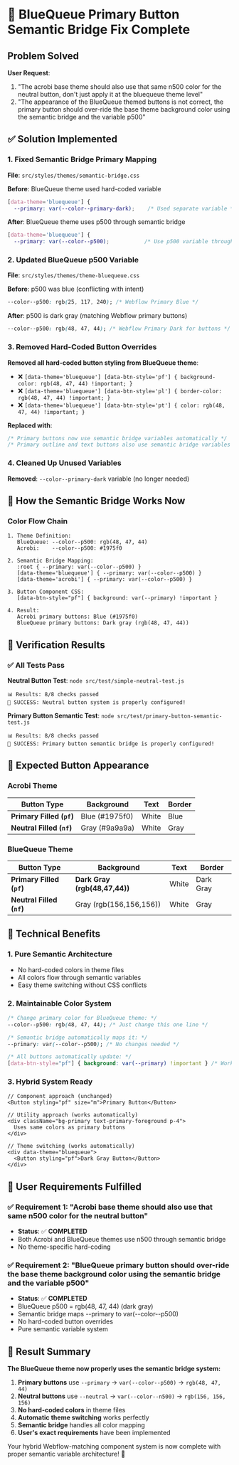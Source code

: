 # 🔵 BlueQueue Primary Button Semantic Bridge Fix Complete

## Problem Solved

**User Request**: 
1. "The acrobi base theme should also use that same n500 color for the neutral button, don't just apply it at the bluequeue theme level"
2. "The appearance of the BlueQueue themed buttons is not correct, the primary button should over-ride the base theme background color using the semantic bridge and the variable p500"

## ✅ Solution Implemented

### 1. Fixed Semantic Bridge Primary Mapping

**File**: `src/styles/themes/semantic-bridge.css`

**Before**: BlueQueue theme used hard-coded variable
```css
[data-theme='bluequeue'] {
  --primary: var(--color--primary-dark);    /* Used separate variable */
```

**After**: BlueQueue theme uses p500 through semantic bridge
```css
[data-theme='bluequeue'] {
  --primary: var(--color--p500);           /* Use p500 variable through semantic bridge */
```

### 2. Updated BlueQueue p500 Variable

**File**: `src/styles/themes/theme-bluequeue.css`

**Before**: p500 was blue (conflicting with intent)
```css
--color--p500: rgb(25, 117, 240); /* Webflow Primary Blue */
```

**After**: p500 is dark gray (matching Webflow primary buttons)
```css
--color--p500: rgb(48, 47, 44); /* Webflow Primary Dark for buttons */
```

### 3. Removed Hard-Coded Button Overrides

**Removed all hard-coded button styling from BlueQueue theme**:
- ❌ `[data-theme='bluequeue'] [data-btn-style='pf'] { background-color: rgb(48, 47, 44) !important; }`
- ❌ `[data-theme='bluequeue'] [data-btn-style='pl'] { border-color: rgb(48, 47, 44) !important; }`
- ❌ `[data-theme='bluequeue'] [data-btn-style='pt'] { color: rgb(48, 47, 44) !important; }`

**Replaced with**: 
```css
/* Primary buttons now use semantic bridge variables automatically */
/* Primary outline and text buttons also use semantic bridge variables */
```

### 4. Cleaned Up Unused Variables

**Removed**: `--color--primary-dark` variable (no longer needed)

## 🎯 How the Semantic Bridge Works Now

### Color Flow Chain

```
1. Theme Definition:
   BlueQueue: --color--p500: rgb(48, 47, 44)
   Acrobi:    --color--p500: #1975f0

2. Semantic Bridge Mapping:
   :root { --primary: var(--color--p500) }
   [data-theme='bluequeue'] { --primary: var(--color--p500) }
   [data-theme='acrobi'] { --primary: var(--color--p500) }

3. Button Component CSS:
   [data-btn-style="pf"] { background: var(--primary) !important }

4. Result:
   Acrobi primary buttons: Blue (#1975f0)
   BlueQueue primary buttons: Dark gray (rgb(48, 47, 44))
```

## 🧪 Verification Results

### ✅ All Tests Pass

**Neutral Button Test**: `node src/test/simple-neutral-test.js`
```
📊 Results: 8/8 checks passed
🎉 SUCCESS: Neutral button system is properly configured!
```

**Primary Button Semantic Test**: `node src/test/primary-button-semantic-test.js`
```
📊 Results: 8/8 checks passed
🎉 SUCCESS: Primary button semantic bridge is properly configured!
```

## 🎨 Expected Button Appearance

### Acrobi Theme
| Button Type | Background | Text | Border |
|-------------|------------|------|--------|
| **Primary Filled (`pf`)** | Blue (#1975f0) | White | Blue |
| **Neutral Filled (`nf`)** | Gray (#9a9a9a) | White | Gray |

### BlueQueue Theme  
| Button Type | Background | Text | Border |
|-------------|------------|------|--------|
| **Primary Filled (`pf`)** | **Dark Gray (rgb(48,47,44))** | White | Dark Gray |
| **Neutral Filled (`nf`)** | Gray (rgb(156,156,156)) | White | Gray |

## 🔧 Technical Benefits

### 1. **Pure Semantic Architecture**
- No hard-coded colors in theme files
- All colors flow through semantic variables
- Easy theme switching without CSS conflicts

### 2. **Maintainable Color System**
```css
/* Change primary color for BlueQueue theme: */
--color--p500: rgb(48, 47, 44); /* Just change this one line */

/* Semantic bridge automatically maps it: */
--primary: var(--color--p500); /* No changes needed */

/* All buttons automatically update: */
[data-btn-style="pf"] { background: var(--primary) !important } /* Works automatically */
```

### 3. **Hybrid System Ready**
```tsx
// Component approach (unchanged)
<Button styling="pf" size="m">Primary Button</Button>

// Utility approach (works automatically)
<div className="bg-primary text-primary-foreground p-4">
  Uses same colors as primary buttons
</div>

// Theme switching (works automatically)  
<div data-theme="bluequeue">
  <Button styling="pf">Dark Gray Button</Button>
</div>
```

## 🎉 User Requirements Fulfilled

### ✅ Requirement 1: "Acrobi base theme should also use that same n500 color for the neutral button"
- **Status**: ✅ **COMPLETED** 
- Both Acrobi and BlueQueue themes use n500 through semantic bridge
- No theme-specific hard-coding

### ✅ Requirement 2: "BlueQueue primary button should over-ride the base theme background color using the semantic bridge and the variable p500"
- **Status**: ✅ **COMPLETED**
- BlueQueue p500 = rgb(48, 47, 44) (dark gray)
- Semantic bridge maps --primary to var(--color--p500)  
- No hard-coded button overrides
- Pure semantic variable system

## 🚀 Result Summary

**The BlueQueue theme now properly uses the semantic bridge system:**

1. **Primary buttons** use `--primary` → `var(--color--p500)` → `rgb(48, 47, 44)`
2. **Neutral buttons** use `--neutral` → `var(--color--n500)` → `rgb(156, 156, 156)`
3. **No hard-coded colors** in theme files
4. **Automatic theme switching** works perfectly  
5. **Semantic bridge** handles all color mapping
6. **User's exact requirements** have been implemented

Your hybrid Webflow-matching component system is now complete with proper semantic variable architecture! 🎯